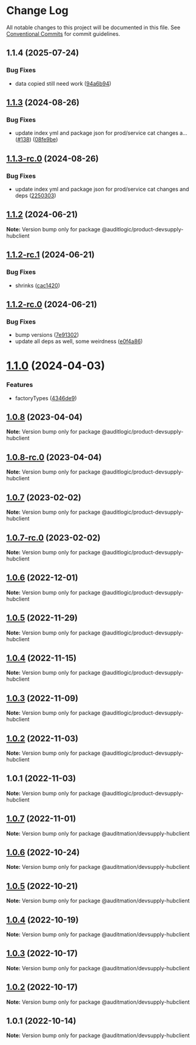 # Change Log

All notable changes to this project will be documented in this file.
See [Conventional Commits](https://conventionalcommits.org) for commit guidelines.

## 1.1.4 (2025-07-24)


### Bug Fixes

* data copied still need work ([94a6b94](https://github.com/zerobias-org/product/commit/94a6b942fb0516367548599d739529536132755a))





## [1.1.3](https://github.com/auditlogic/product/compare/@auditlogic/product-devsupply-hubclient@1.1.2...@auditlogic/product-devsupply-hubclient@1.1.3) (2024-08-26)


### Bug Fixes

* update index yml and package json for prod/service cat changes a… ([#138](https://github.com/auditlogic/product/issues/138)) ([08fe9be](https://github.com/auditlogic/product/commit/08fe9beb1c8457462a19bc69caa02e6212d97e1a))





## [1.1.3-rc.0](https://github.com/auditlogic/product/compare/@auditlogic/product-devsupply-hubclient@1.1.2...@auditlogic/product-devsupply-hubclient@1.1.3-rc.0) (2024-08-26)


### Bug Fixes

* update index yml and package json for prod/service cat changes and deps ([2250303](https://github.com/auditlogic/product/commit/225030363a363608240135b7ebed386b28f01e4b))





## [1.1.2](https://github.com/auditlogic/product/compare/@auditlogic/product-devsupply-hubclient@1.1.2-rc.1...@auditlogic/product-devsupply-hubclient@1.1.2) (2024-06-21)

**Note:** Version bump only for package @auditlogic/product-devsupply-hubclient





## [1.1.2-rc.1](https://github.com/auditlogic/product/compare/@auditlogic/product-devsupply-hubclient@1.1.2-rc.0...@auditlogic/product-devsupply-hubclient@1.1.2-rc.1) (2024-06-21)


### Bug Fixes

* shrinks ([cac1420](https://github.com/auditlogic/product/commit/cac14200fefcd8183ab69fe89a47bd3f70f563e9))





## [1.1.2-rc.0](https://github.com/auditlogic/product/compare/@auditlogic/product-devsupply-hubclient@1.1.0...@auditlogic/product-devsupply-hubclient@1.1.2-rc.0) (2024-06-21)


### Bug Fixes

* bump versions ([7e91302](https://github.com/auditlogic/product/commit/7e913023b8b312150ed7762c32fbbe616be71de5))
* update all deps as well, some weirdness ([e0f4a86](https://github.com/auditlogic/product/commit/e0f4a864714e2d3de6bbf3da014d5312fe53be2f))





# [1.1.0](https://github.com/auditlogic/product/compare/@auditlogic/product-devsupply-hubclient@1.0.8...@auditlogic/product-devsupply-hubclient@1.1.0) (2024-04-03)


### Features

* factoryTypes ([4346de9](https://github.com/auditlogic/product/commit/4346de92693aee892fccf725338ffc7b80ab182b))





## [1.0.8](https://github.com/auditlogic/product/compare/@auditlogic/product-devsupply-hubclient@1.0.7...@auditlogic/product-devsupply-hubclient@1.0.8) (2023-04-04)

**Note:** Version bump only for package @auditlogic/product-devsupply-hubclient





## [1.0.8-rc.0](https://github.com/auditlogic/product/compare/@auditlogic/product-devsupply-hubclient@1.0.7...@auditlogic/product-devsupply-hubclient@1.0.8-rc.0) (2023-04-04)

**Note:** Version bump only for package @auditlogic/product-devsupply-hubclient





## [1.0.7](https://github.com/auditlogic/product/compare/@auditlogic/product-devsupply-hubclient@1.0.6...@auditlogic/product-devsupply-hubclient@1.0.7) (2023-02-02)

**Note:** Version bump only for package @auditlogic/product-devsupply-hubclient





## [1.0.7-rc.0](https://github.com/auditlogic/product/compare/@auditlogic/product-devsupply-hubclient@1.0.6...@auditlogic/product-devsupply-hubclient@1.0.7-rc.0) (2023-02-02)

**Note:** Version bump only for package @auditlogic/product-devsupply-hubclient





## [1.0.6](https://github.com/auditlogic/product/compare/@auditlogic/product-devsupply-hubclient@1.0.5...@auditlogic/product-devsupply-hubclient@1.0.6) (2022-12-01)

**Note:** Version bump only for package @auditlogic/product-devsupply-hubclient





## [1.0.5](https://github.com/auditlogic/product/compare/@auditlogic/product-devsupply-hubclient@1.0.4...@auditlogic/product-devsupply-hubclient@1.0.5) (2022-11-29)

**Note:** Version bump only for package @auditlogic/product-devsupply-hubclient





## [1.0.4](https://github.com/auditlogic/product/compare/@auditlogic/product-devsupply-hubclient@1.0.3...@auditlogic/product-devsupply-hubclient@1.0.4) (2022-11-15)

**Note:** Version bump only for package @auditlogic/product-devsupply-hubclient





## [1.0.3](https://github.com/auditlogic/product/compare/@auditlogic/product-devsupply-hubclient@1.0.2...@auditlogic/product-devsupply-hubclient@1.0.3) (2022-11-09)

**Note:** Version bump only for package @auditlogic/product-devsupply-hubclient





## [1.0.2](https://github.com/auditlogic/product/compare/@auditlogic/product-devsupply-hubclient@1.0.1...@auditlogic/product-devsupply-hubclient@1.0.2) (2022-11-03)

**Note:** Version bump only for package @auditlogic/product-devsupply-hubclient





## 1.0.1 (2022-11-03)

**Note:** Version bump only for package @auditlogic/product-devsupply-hubclient





## [1.0.7](https://github.com/auditmation/store-content/compare/@auditmation/devsupply-hubclient@1.0.6...@auditmation/devsupply-hubclient@1.0.7) (2022-11-01)

**Note:** Version bump only for package @auditmation/devsupply-hubclient





## [1.0.6](https://github.com/auditmation/store-content/compare/@auditmation/devsupply-hubclient@1.0.5...@auditmation/devsupply-hubclient@1.0.6) (2022-10-24)

**Note:** Version bump only for package @auditmation/devsupply-hubclient





## [1.0.5](https://github.com/auditmation/store-content/compare/@auditmation/devsupply-hubclient@1.0.4...@auditmation/devsupply-hubclient@1.0.5) (2022-10-21)

**Note:** Version bump only for package @auditmation/devsupply-hubclient





## [1.0.4](https://github.com/auditmation/store-content/compare/@auditmation/devsupply-hubclient@1.0.3...@auditmation/devsupply-hubclient@1.0.4) (2022-10-19)

**Note:** Version bump only for package @auditmation/devsupply-hubclient





## [1.0.3](https://github.com/auditmation/store-content/compare/@auditmation/devsupply-hubclient@1.0.2...@auditmation/devsupply-hubclient@1.0.3) (2022-10-17)

**Note:** Version bump only for package @auditmation/devsupply-hubclient





## [1.0.2](https://github.com/auditmation/store-content/compare/@auditmation/devsupply-hubclient@1.0.1...@auditmation/devsupply-hubclient@1.0.2) (2022-10-17)

**Note:** Version bump only for package @auditmation/devsupply-hubclient





## 1.0.1 (2022-10-14)

**Note:** Version bump only for package @auditmation/devsupply-hubclient
